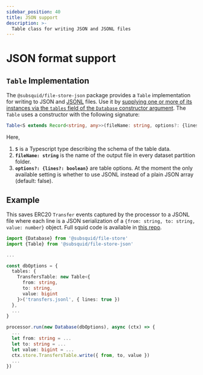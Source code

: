 ```yaml
---
sidebar_position: 40
title: JSON support
description: >-
  Table class for writing JSON and JSONL files
---
```


# JSON format support

## `Table` Implementation

The `@subsquid/file-store-json` package provides a `Table` implementation for writing to JSON and [JSONL](https://jsonlines.org) files. Use it by [supplying one or more of its instances via the `tables` field of the `Database` constructor argument](../overview/#database-options). The `Table` uses a constructor with the following signature:
```typescript
Table<S extends Record<string, any>>(fileName: string, options?: {lines?: boolean})
```
Here,
1. **`S`** is a Typescript type describing the schema of the table data.
1. **`fileName: string`** is the name of the output file in every dataset partition folder.
3. **`options?: {lines?: boolean}`** are table options. At the moment the only available setting is whether to use JSONL instead of a plain JSON array (default: false).

## Example

This saves ERC20 `Transfer` events captured by the processor to a JSONL file where each line is a JSON serialization of a `{from: string, to: string, value: number}` object. Full squid code is available in [this repo](https://github.com/subsquid-labs/file-store-json-example).

```typescript
import {Database} from '@subsquid/file-store'
import {Table} from '@subsquid/file-store-json'

...

const dbOptions = {
  tables: {
    TransfersTable: new Table<{
      from: string,
      to: string,
      value: bigint
    }>('transfers.jsonl', { lines: true })
  },
  ...
}

processor.run(new Database(dbOptions), async (ctx) => {
  ...
  let from: string = ...
  let to: string = ...
  let value: bigint = ...
  ctx.store.TransfersTable.write({ from, to, value })
  ...
})
```
